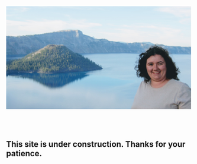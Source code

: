 <img src="/images/DSC_0490.jpg" alt="crater lake portrait" style="width: 500px; margin-top: 50px; margin-bottom: 50px;"/>

## [](#header-3)This site is under construction. Thanks for your patience.
